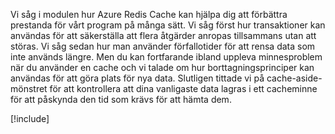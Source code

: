 Vi såg i modulen hur Azure Redis Cache kan hjälpa dig att förbättra prestanda för vårt program på många sätt. Vi såg först hur transaktioner kan användas för att säkerställa att flera åtgärder anropas tillsammans utan att störas. Vi såg sedan hur man använder förfallotider för att rensa data som inte används längre. Men du kan fortfarande ibland uppleva minnesproblem när du använder en cache och vi talade om hur borttagningsprinciper kan användas för att göra plats för nya data. Slutligen tittade vi på cache-aside-mönstret för att kontrollera att dina vanligaste data lagras i ett cacheminne för att påskynda den tid som krävs för att hämta dem.

<!-- Cleanup sandbox -->
[!include[](../../../includes/azure-sandbox-cleanup.md)]